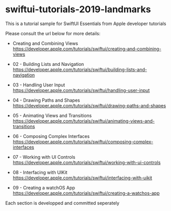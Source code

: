 # swiftui-tutorials-2019-landmarks

This is a tutorial sample for SwiftUI Essentials from Apple developer tutorials

Please consult the url below for more details:
- Creating and Combining Views  
https://developer.apple.com/tutorials/swiftui/creating-and-combining-views

- 02 - Building Lists and Navigation  
https://developer.apple.com/tutorials/swiftui/building-lists-and-navigation

- 03 - Handling User Input  
https://developer.apple.com/tutorials/swiftui/handling-user-input

- 04 - Drawing Paths and Shapes  
https://developer.apple.com/tutorials/swiftui/drawing-paths-and-shapes

- 05 - Animating Views and Transitions  
https://developer.apple.com/tutorials/swiftui/animating-views-and-transitions

- 06 - Composing Complex Interfaces  
https://developer.apple.com/tutorials/swiftui/composing-complex-interfaces

- 07 - Working with UI Controls  
https://developer.apple.com/tutorials/swiftui/working-with-ui-controls

- 08 - Interfacing with UIKit  
https://developer.apple.com/tutorials/swiftui/interfacing-with-uikit

- 09 - Creating a watchOS App  
https://developer.apple.com/tutorials/swiftui/creating-a-watchos-app

Each section is developped and committed seperately
